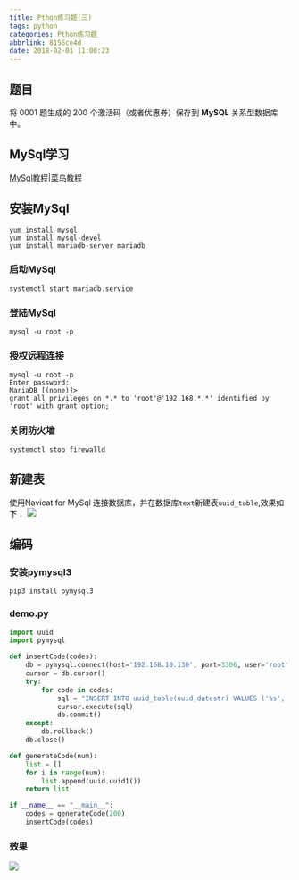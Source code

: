 ```yaml
---
title: Pthon练习题(三)
tags: python
categories: Pthon练习题
abbrlink: 8156ce4d
date: 2018-02-01 11:00:23
---
```

## 题目
将 0001 题生成的 200 个激活码（或者优惠券）保存到 **MySQL** 关系型数据库中。
<!-- more -->
## MySql学习
[MySql教程|菜鸟教程](http://www.runoob.com/mysql/mysql-tutorial.html)
## 安装MySql
```
yum install mysql
yum install mysql-devel
yum install mariadb-server mariadb
```
### 启动MySql
```
systemctl start mariadb.service
```
### 登陆MySql
```
mysql -u root -p
```
### 授权远程连接
```
mysql -u root -p
Enter password:
MariaDB [(none)]>
grant all privileges on *.* to 'root'@'192.168.*.*' identified by 'root' with grant option;
```
### 关闭防火墙
```
systemctl stop firewalld
```
## 新建表
使用Navicat for MySql 连接数据库，并在数据库`text`新建表`uuid_table`,效果如下：
![](http://oqdzx28cd.bkt.clouddn.com/18-1-9/21750120.jpg)

## 编码
### 安装pymysql3
```
pip3 install pymysql3
```
### demo.py
```Python
import uuid
import pymysql

def insertCode(codes):
	db = pymysql.connect(host='192.168.10.130', port=3306, user='root', passwd='123456',db='test')
	cursor = db.cursor()
	try:
		for code in codes:
			sql = "INSERT INTO uuid_table(uuid,datestr) VALUES ('%s', '%s')" % (code, '20180109')
			cursor.execute(sql)
			db.commit()
	except:
		db.rollback()
	db.close()

def generateCode(num):
	list = []
	for i in range(num):
		list.append(uuid.uuid1())
	return list

if __name__ == "__main__":
	codes = generateCode(200)
	insertCode(codes)
```
### 效果
![](http://oqdzx28cd.bkt.clouddn.com/18-1-9/95571570.jpg)
